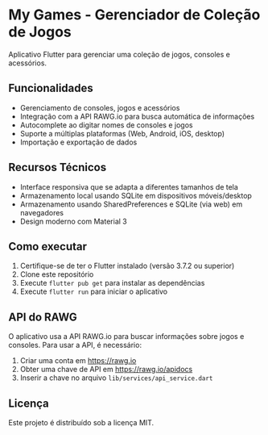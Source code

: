 # My Games - Gerenciador de Coleção de Jogos

Aplicativo Flutter para gerenciar uma coleção de jogos, consoles e acessórios.

## Funcionalidades

- Gerenciamento de consoles, jogos e acessórios
- Integração com a API RAWG.io para busca automática de informações
- Autocomplete ao digitar nomes de consoles e jogos
- Suporte a múltiplas plataformas (Web, Android, iOS, desktop)
- Importação e exportação de dados

## Recursos Técnicos

- Interface responsiva que se adapta a diferentes tamanhos de tela
- Armazenamento local usando SQLite em dispositivos móveis/desktop
- Armazenamento usando SharedPreferences e SQLite (via web) em navegadores
- Design moderno com Material 3

## Como executar

1. Certifique-se de ter o Flutter instalado (versão 3.7.2 ou superior)
2. Clone este repositório
3. Execute `flutter pub get` para instalar as dependências
4. Execute `flutter run` para iniciar o aplicativo

## API do RAWG

O aplicativo usa a API RAWG.io para buscar informações sobre jogos e consoles. 
Para usar a API, é necessário:

1. Criar uma conta em https://rawg.io
2. Obter uma chave de API em https://rawg.io/apidocs
3. Inserir a chave no arquivo `lib/services/api_service.dart`

## Licença

Este projeto é distribuído sob a licença MIT.
